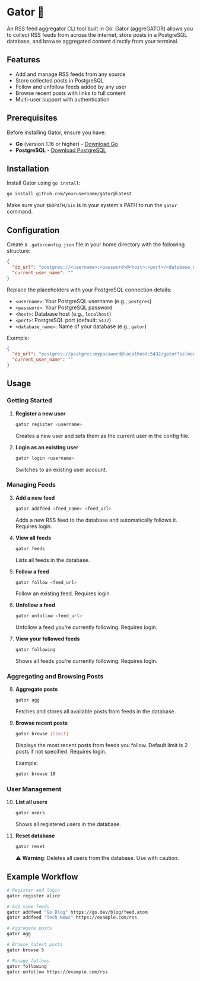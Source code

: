 # Gator 🐊

An RSS feed aggregator CLI tool built in Go. Gator (aggreGATOR) allows you to collect RSS feeds from across the internet, store posts in a PostgreSQL database, and browse aggregated content directly from your terminal.

## Features

- Add and manage RSS feeds from any source
- Store collected posts in PostgreSQL
- Follow and unfollow feeds added by any user
- Browse recent posts with links to full content
- Multi-user support with authentication

## Prerequisites

Before installing Gator, ensure you have:

- **Go** (version 1.16 or higher) - [Download Go](https://golang.org/dl/)
- **PostgreSQL** - [Download PostgreSQL](https://www.postgresql.org/download/)

## Installation

Install Gator using `go install`:

```bash
go install github.com/yourusername/gator@latest
```

Make sure your `$GOPATH/bin` is in your system's PATH to run the `gator` command.

## Configuration

Create a `.gatorconfig.json` file in your home directory with the following structure:

```json
{
  "db_url": "postgres://<username>:<password>@<host>:<port>/<database_name>?sslmode=disable",
  "current_user_name": ""
}
```

Replace the placeholders with your PostgreSQL connection details:
- `<username>`: Your PostgreSQL username (e.g., `postgres`)
- `<password>`: Your PostgreSQL password
- `<host>`: Database host (e.g., `localhost`)
- `<port>`: PostgreSQL port (default: `5432`)
- `<database_name>`: Name of your database (e.g., `gator`)

Example:
```json
{
  "db_url": "postgres://postgres:mypassword@localhost:5432/gator?sslmode=disable",
  "current_user_name": ""
}
```

## Usage

### Getting Started

1. **Register a new user**
   ```bash
   gator register <username>
   ```
   Creates a new user and sets them as the current user in the config file.

2. **Login as an existing user**
   ```bash
   gator login <username>
   ```
   Switches to an existing user account.

### Managing Feeds

3. **Add a new feed**
   ```bash
   gator addfeed <feed_name> <feed_url>
   ```
   Adds a new RSS feed to the database and automatically follows it. Requires login.

4. **View all feeds**
   ```bash
   gator feeds
   ```
   Lists all feeds in the database.

5. **Follow a feed**
   ```bash
   gator follow <feed_url>
   ```
   Follow an existing feed. Requires login.

6. **Unfollow a feed**
   ```bash
   gator unfollow <feed_url>
   ```
   Unfollow a feed you're currently following. Requires login.

7. **View your followed feeds**
   ```bash
   gator following
   ```
   Shows all feeds you're currently following. Requires login.

### Aggregating and Browsing Posts

8. **Aggregate posts**
   ```bash
   gator agg
   ```
   Fetches and stores all available posts from feeds in the database.

9. **Browse recent posts**
   ```bash
   gator browse [limit]
   ```
   Displays the most recent posts from feeds you follow. Default limit is 2 posts if not specified. Requires login.
   
   Example:
   ```bash
   gator browse 10
   ```

### User Management

10. **List all users**
    ```bash
    gator users
    ```
    Shows all registered users in the database.

11. **Reset database**
    ```bash
    gator reset
    ```
    ⚠️ **Warning**: Deletes all users from the database. Use with caution.

## Example Workflow

```bash
# Register and login
gator register alice

# Add some feeds
gator addfeed "Go Blog" https://go.dev/blog/feed.atom
gator addfeed "Tech News" https://example.com/rss

# Aggregate posts
gator agg

# Browse latest posts
gator browse 5

# Manage follows
gator following
gator unfollow https://example.com/rss
```